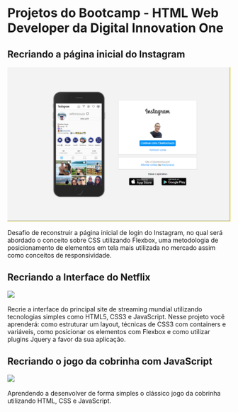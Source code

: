 # Projetos do Bootcamp - HTML Web Developer da Digital Innovation One

## Recriando a página inicial do Instagram

![](https://github.com/EliveltonSouzaDev/DIO-HTML-WEB-DEVELOPER/blob/main/instagram/img/print.png)

Desafio de reconstruir a página inicial de login do Instagram, no qual será abordado o conceito sobre CSS utilizando Flexbox, uma metodologia de posicionamento de elementos em tela mais utilizada no mercado assim como conceitos de responsividade.

## Recriando a Interface do Netflix

![](https://media.giphy.com/media/D6JfMy6BUkkCgxuIB7/giphy.gif)

Recrie a interface do principal site de streaming mundial utilizando tecnologias simples como HTML5, CSS3 e JavaScript. Nesse projeto você aprenderá: como estruturar um layout, técnicas de CSS3 com containers e variáveis, como posicionar os elementos com Flexbox e como utilizar plugins Jquery a favor da sua aplicação.

## Recriando o jogo da cobrinha com JavaScript

![](https://media.giphy.com/media/iyVpnQHPSJnpOM0GLi/giphy.gif)

Aprendendo a desenvolver de forma simples o clássico jogo da cobrinha utilizando HTML, CSS e JavaScript.
